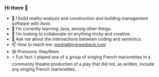 ### Hi there 👋

- 🔭 I build reality-analysis and construction and building management software with Avvir.
- 🌱 I’m currently learning Java, among other things.
- 👯 I’m looking to collaborate on anything tricky and creative.
- 💬 Ask me about the intersections between coding and semiotics.
- 📫 How to reach me: momg@mgroesbeck.com
- 😄 Pronouns: they/them
- ⚡ Fun fact: I played one of a group of singing French marionettes in a community theatre production of a play that did not, as written, include any singing French marionettes.
